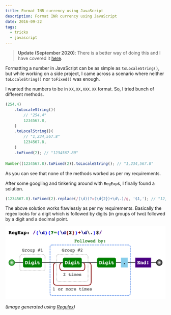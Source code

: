 ```yaml
---
title: Format INR currency using JavaScript
description: Format INR currency using JavaScript
date: 2016-09-22
tags:
  - tricks
  - javascript
---
```


> **Update (September 2020)**: There is a better way of doing this and I have covered it [here](/blog/format-indian-currency-in-js-part-2).

Formatting a number in JavaScript can be as simple as `toLocaleString()`, but while working on a side project, I came across a scenario where neither `toLocaleString()` nor `toFixed()` was enough.

I wanted the numbers to be in `XX,XX,XXX.XX` format. So, I tried bunch of different methods.

```js
(254.4)
	.toLocaleString()(
		// "254.4"
		1234567.8,
	)
	.toLocalString()(
		// "1,234,567.8"
		1234567.8,
	)
	.toFixed(2); // "1234567.80"

Number((1234567.8).toFixed(2)).toLocaleString(); // "1,234,567.8"
```

As you can see that none of the methods worked as per my requirements.

After some googling and tinkering around with `RegExp`s, I finally found a solution.

```js
(1234567.8).toFixed(2).replace(/(\d)(?=(\d{2})+\d\.)/g, '$1,'); // "12,34,567.80"
```

The above solution works flawlessly as per my requirements.
Basically the regex looks for a digit which is followed by digits (in groups of two) followed by a digit and a decimal point.

<img src="./images/format-money-regex.png" class="center invert" alt="Format Regex" />

_(Image generated using [Regulex](https://jex.im/regulex/))_
